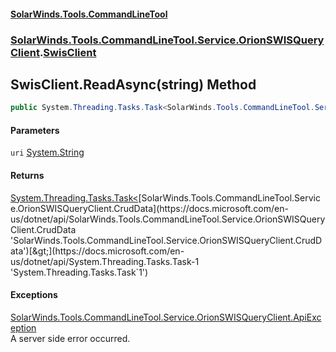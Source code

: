 #### [SolarWinds.Tools.CommandLineTool](index.md 'index')
### [SolarWinds.Tools.CommandLineTool.Service.OrionSWISQueryClient](index.md#SolarWinds.Tools.CommandLineTool.Service.OrionSWISQueryClient 'SolarWinds.Tools.CommandLineTool.Service.OrionSWISQueryClient').[SwisClient](SwisClient.md 'SolarWinds.Tools.CommandLineTool.Service.OrionSWISQueryClient.SwisClient')

## SwisClient.ReadAsync(string) Method

```csharp
public System.Threading.Tasks.Task<SolarWinds.Tools.CommandLineTool.Service.OrionSWISQueryClient.CrudData> ReadAsync(string uri);
```
#### Parameters

<a name='SolarWinds.Tools.CommandLineTool.Service.OrionSWISQueryClient.SwisClient.ReadAsync(string).uri'></a>

`uri` [System.String](https://docs.microsoft.com/en-us/dotnet/api/System.String 'System.String')

#### Returns
[System.Threading.Tasks.Task&lt;](https://docs.microsoft.com/en-us/dotnet/api/System.Threading.Tasks.Task-1 'System.Threading.Tasks.Task`1')[SolarWinds.Tools.CommandLineTool.Service.OrionSWISQueryClient.CrudData](https://docs.microsoft.com/en-us/dotnet/api/SolarWinds.Tools.CommandLineTool.Service.OrionSWISQueryClient.CrudData 'SolarWinds.Tools.CommandLineTool.Service.OrionSWISQueryClient.CrudData')[&gt;](https://docs.microsoft.com/en-us/dotnet/api/System.Threading.Tasks.Task-1 'System.Threading.Tasks.Task`1')

#### Exceptions

[SolarWinds.Tools.CommandLineTool.Service.OrionSWISQueryClient.ApiException](https://docs.microsoft.com/en-us/dotnet/api/SolarWinds.Tools.CommandLineTool.Service.OrionSWISQueryClient.ApiException 'SolarWinds.Tools.CommandLineTool.Service.OrionSWISQueryClient.ApiException')  
A server side error occurred.